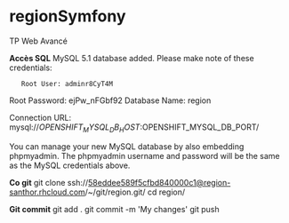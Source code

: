 # regionSymfony
TP Web Avancé

**Accès SQL**
MySQL 5.1 database added.  Please make note of these credentials:

       Root User: adminr8CyT4M
   Root Password: ejPw_nFGbf92
   Database Name: region

Connection URL: mysql://$OPENSHIFT_MYSQL_DB_HOST:$OPENSHIFT_MYSQL_DB_PORT/

You can manage your new MySQL database by also embedding phpmyadmin.
The phpmyadmin username and password will be the same as the MySQL credentials above.

**Co git**
git clone ssh://58eddee589f5cfbd840000c1@region-santhor.rhcloud.com/~/git/region.git/
cd region/

**Git commit**
git add .
git commit -m 'My changes'
git push
